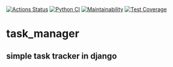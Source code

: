 [![Actions Status](https://github.com/sgmdlt/python-project-lvl4/workflows/hexlet-check/badge.svg)](https://github.com/sgmdlt/python-project-lvl4/actions)
[![Python CI](https://github.com/sgmdlt/python-project-lvl4/actions/workflows/python_ci.yml/badge.svg)](https://github.com/sgmdlt/python-project-lvl4/actions/workflows/python_ci.yml)
[![Maintainability](https://api.codeclimate.com/v1/badges/8d1bdf82b058a1e2f1c3/maintainability)](https://codeclimate.com/github/sgmdlt/python-project-lvl4/maintainability)
[![Test Coverage](https://api.codeclimate.com/v1/badges/8d1bdf82b058a1e2f1c3/test_coverage)](https://codeclimate.com/github/sgmdlt/python-project-lvl4/test_coverage)

# task_manager
## simple task tracker in django
